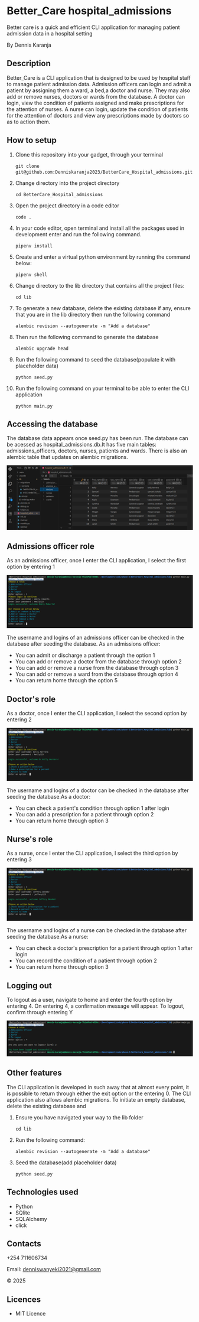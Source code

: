 # Better_Care hospital_admissions
Better care is a quick and efficient CLI application for managing patient admission data in a hospital setting

By Dennis Karanja
## Description
Better_Care is a CLI application that is designed to be used by hospital staff to manage patient admission data. Admission officers can login and admit a patient by assigning them a ward, a bed,a doctor and nurse. They may also add or remove nurses, doctors or wards from the database. A doctor can login, view the condition of patients assigned and make prescriptions for the attention of nurses. A nurse can login, update the condition of patients for the attention of doctors and view any prescriptions made by doctors so as to action them.  
## How to setup
1. Clone this repository into your gadget, through your terminal

       git clone git@github.com:Denniskaranja2023/BetterCare_Hospital_admissions.git
2. Change directory into the project directory
      
       cd BetterCare_Hospital_admissions
3. Open the project directory in a code editor
       
       code .
4. In your code editor, open terminal and install all the packages used in development enter and run the following command.
       
       pipenv install
5. Create and enter a virtual python environment by running the command below:
    
       pipenv shell
6. Change directory to the lib directory that contains all the project files:
       
       cd lib
7. To generate a new database, delete the existing database if any, ensure that you are in the lib directory then run the following command
       
       alembic revision --autogenerate -m "Add a database"
8. Then run the following command to generate the database

       alembic upgrade head
9. Run the following command to seed the database(populate it with placeholder data)
       
       python seed.py
10. Run the following command on your terminal to be able to enter the CLI application
       
        python main.py
## Accessing the database
The database data appears once seed.py has been run. The database can be acessed as hospital_admissions.db.It has five main tables: admissions_officers, doctors, nurses, patients and wards. There is also an alembic table that updates on alembic migrations.

![hospital_admissions.db](./lib/img/database.png)
## Admissions officer role
As an admissions officer, once I enter the CLI application, I select the first option by entering 1

![Admissions officer logins](./lib/img/admissions%20officer.png)

The username and logins of an admissions officer can be checked in the database after seeding the database. As an admissions officer:
- You can admit or discharge a patient through the option 1
- You can add or remove a doctor from the database through option 2
- You can add or remove a nurse from the database through opton 3
- You can add or remove a ward from the database through option 4
- You can return home through the option 5
## Doctor's role
As a doctor, once I enter the CLI application, I select the second option by entering 2

![Doctors logins](./lib/img/doctor.png)

The username and logins of a doctor can be checked in the database after seeding the database.As a doctor:
- You can check a patient's condition through option 1 after login
- You can add a prescription for a patient through option 2
- You can return home through option 3
## Nurse's role
As a nurse, once I enter the CLI application, I select the third option by entering 3

![Nurses logins](./lib/img/nurse.png)

The username and logins of a nurse can be checked in the database after seeding the database.As a nurse:
- You can check a doctor's prescription for a patient through option 1 after login
- You can record the condition of a patient through option 2
- You can return home through option 3
## Logging out
To logout as a user, navigate to home and enter the fourth option by entering 4. On entering 4, a confirmation message will appear. To logout, confirm through entering Y

![Lougout](./lib/img/logout.png)
## Other features
The CLI application is developed in such away that at almost every point, it is possible to return through either the exit option or the entering 0. The CLI application also allows alembic migrations. To initiate an empty database, delete the existing database and 
1. Ensure you have navigated your way to the lib folder

       cd lib
2. Run the following command:

       alembic revision --autogenerate -m "Add a database"
3. Seed the database(add placeholder data)

       python seed.py
## Technologies used
- Python
- SQlite 
- SQLAlchemy
- click
## Contacts
+254 711606734

Email: [denniswanyeki2021@gmail.com](denniswanyeki2021@gmail.com)

&copy; 2025

## Licences

- MIT Licence



